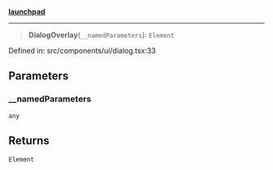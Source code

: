 [**launchpad**](index.md)

***

> **DialogOverlay**(`__namedParameters`): `Element`

Defined in: src/components/ui/dialog.tsx:33

## Parameters

### \_\_namedParameters

`any`

## Returns

`Element`
